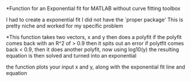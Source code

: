 *Function for an Exponential fit for MATLAB without curve fitting toolbox

I had to create a exponential fit
I did not have the `proper package'
This is pretty niche and worked for my specific problem

*This function takes two vectors, x and y then does a polyfit
if the polyfit comes back with an R^2 of > 0.9 then it spits out an error 
if polytfit comes back < 0.9, then it does another polyfit, now using log10(y)
the resulting equation is then solved and turned into an exponential

the function plots your input x and y, along with the exponential fit line and equation 
